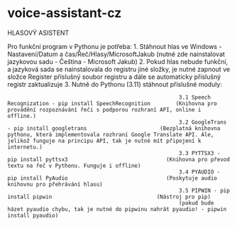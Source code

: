 # voice-assistant-cz

HLASOVÝ ASISTENT 

Pro funkční program v Pythonu je potřeba:
                                          1. Stáhnout hlas ve Windows - Nastavení/Datum a čas/Řeč/Hlasy/MicrosoftJakub (nutné zde nainstalovat jazykovou sadu - Čeština - Microsoft Jakub)
                                          2. Pokud hlas nebude funkční, a jazyková sada se nainstalovala do registru jiné složky, je nutné zapnout ve složce Register příslušný soubor registru a dále se automaticky příslušný registr zaktualizuje
                                          3. Nutně do Pythonu (3.11) stáhnout příslušné moduly: 
                                                          
                                                          3.1 Speech Recognization - pip install SpeechRecognition        (Knihovna pro provádění rozpoznávání řeči s podporou rozhraní API, online i offline.)
                                                          3.2 GoogleTrans - pip install googletrans                       (Bezplatná knihovna pythonu, která implementovala rozhraní Google Translate API. Ale, jelikož funguje na principu API, tak je nutné mít připojení k internetu.)
                                                          3.3 PYTTSX3 - pip install pyttsx3                               (Knihovna pro převod textu na řeč v Pythonu. Funguje i offline)
                                                          3.4 PYAUDIO - pip install PyAudio                               (Poskytuje audio knihovnu pro přehrávání hlasu)
                                                          3.5 PIPWIN - pip install pipwin                                 (Nástroj pro pip)
                                                          (pokud bude házet pyaudio chybu, tak je nutné do pipwinu nahrát pyaudio! - pipwin install pyaudio)
                                                          
                                                          
                                                
                                                          
                                        
